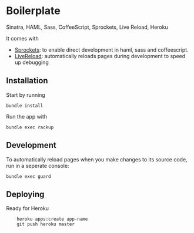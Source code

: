 # Boilerplate
Sinatra, HAML, Sass, CoffeeScript, Sprockets, Live Reload, Heroku

It comes with
 * [Sprockets](https://github.com/sstephenson/sprockets): to enable direct development in haml, sass and coffeescript.
 * [LiveReload](https://github.com/guard/guard-livereload): automatically reloads pages during development to speed up debugging


## Installation

Start by running

    bundle install

Run the app with

    bundle exec rackup

## Development

To automatically reload pages when you make changes to its source code, run in a seperate console:

    bundle exec guard

## Deploying

Ready for Heroku

		heroku apps:create app-name
		git push heroku master
